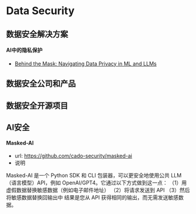 # Data Security


## 数据安全解决方案
#### AI中的隐私保护
* [Behind the Mask: Navigating Data Privacy in ML and LLMs](https://medium.com/@gokul3.r/behind-the-mask-navigating-data-privacy-in-ml-and-llms-7abc3774c73f
)


## 数据安全公司和产品


## 数据安全开源项目


## AI安全

#### Masked-AI
- url: https://github.com/cado-security/masked-ai
- 说明

Masked-AI 是一个 Python SDK 和 CLI 包装器，可以更安全地使用公共 LLM（语言模型）API，例如 OpenAI/GPT4。它通过以下方式做到这一点：
（1）用虚假数据替换敏感数据（例如电子邮件地址）
（2）将请求发送到 API
（3）然后将敏感数据替换回输出中
结果是您从 API 获得相同的输出，而无需发送敏感数据。

